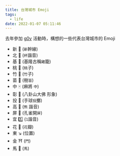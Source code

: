```yaml
---
title: 台灣城市 Emoji
tags:
  - life
date: 2022-01-07 05:11:46
---
```


去年參加 [g0v](https://g0v.hackmd.io/88H0L2kgRUq_PvnvMcA2_w?view#%E5%8F%B0%E7%81%A3%E5%90%84%E7%B8%A3%E5%B8%82%E5%9C%B0%E5%8D%80) 活動時，構想的一些代表台灣城市的 Emoji

- 新 🚄 (`新`幹線)
- 北 🥂 (`杯`諧音)
- 基 🐔 (基隆古稱`雞`籠)
- 桃 🍑 (`桃`子)
- 竹 🎋 (`竹`子)
- 苗 🌱 (樹`苗`)
- 中 🀄 (麻將 `中`)
- 彰 🧘 (八卦山大佛 形象)
- 投 🤾 (手球`投`擲)
- 高 🐻 (`熊` 諧音)
- 屏 🦚 (孔雀開`屏`)
- 宜 1️⃣ (`1`諧音)
- 花 🌸 (`花`瓣)
- 東 ↘️ (位置)
- 金 ⛩ (`門`)
- 馬 🏇 (`馬`)
